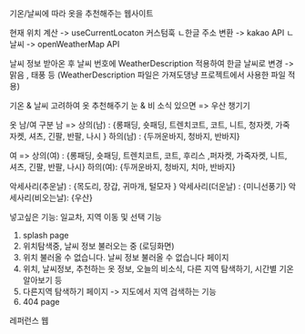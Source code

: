기온/날씨에 따라 옷을 추천해주는 웹사이트

현재 위치 계산 -> useCurrentLocaton 커스텀훅
ㄴ한글 주소 변환 -> kakao API
ㄴ날씨 -> openWeatherMap API

날씨 정보 받아온 후 날씨 번호에 WeatherDescription 적용하여 한글 날씨로 변경 -> 맑음 , 태풍 등
(WeatherDescription 파일은 가져도댕냥 프로젝트에서 사용한 파일 적용)

기온 & 날씨 고려하여 옷 추천해주기
눈 & 비 소식 있으면 => 우산 챙기기

옷 남/여 구분
남 =>
상의(남) : {롱패딩, 숏패딩, 트렌치코트, 코트, 니트, 청자켓, 가죽자켓, 셔츠, 긴팔, 반팔, 나시 }
하의(남) : {두꺼운바지, 청바지, 반바지}

여 =>
상의(여) : {롱패딩, 숏패딩, 트렌치코트, 코트, 후리스 ,퍼자켓, 가죽자켓, 니트, 셔츠, 긴팔, 반팔, 나시}
하의(여): {두꺼운바지, 청바지, 치마, 반바지}

악세사리(추운날) : {목도리, 장갑, 귀마개, 털모자 }
악세사리(더운날) : {미니선풍기}
악세사리(비오는날): {우산}

넣고싶은 기능: 일교차, 지역 이동 및 선택 기능



1. splash page 
2. 위치탐색중, 날씨 정보 불러오는 중 (로딩화면)
3. 위치 불러올 수 없습니다. 날씨 정보 불러올 수 없습니다 페이지 
4. 위치, 날씨정보, 추천하는 옷 정보, 오늘의 비소식, 다른 지역 탐색하기, 시간별 기온 알아보기 등
5. 다른지역 탐색하기 페이지 -> 지도에서 지역 검색하는 기능
6. 404 page 

레퍼런스 웹





